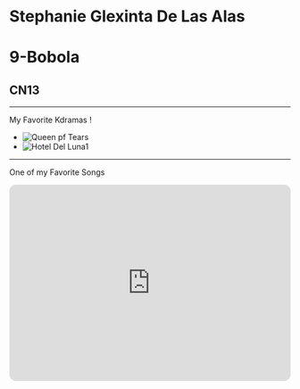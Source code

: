 # Stephanie Glexinta De Las Alas
# 9-Bobola
## CN13
---
My Favorite Kdramas !
- ![Queen pf Tears](https://github.com/user-attachments/assets/3e8e347d-d645-432a-befd-4755a3dff582)
- ![Hotel Del Luna1](https://github.com/user-attachments/assets/37f753ca-9908-46c8-a75e-97da2a6d8e79)
---
One of my Favorite Songs
<iframe style="border-radius:12px" src="https://open.spotify.com/embed/track/2LlOeW5rVcvl3QcPNPcDus?utm_source=generator" width="100%" height="352" frameBorder="0" allowfullscreen="" allow="autoplay; clipboard-write; encrypted-media; fullscreen; picture-in-picture" loading="lazy"></iframe>
